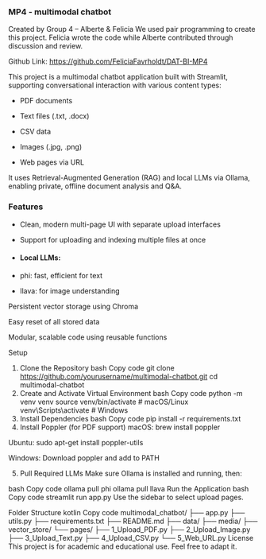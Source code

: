 ### MP4 - multimodal chatbot

Created by Group 4 – Alberte & Felicia
We used pair programming to create this project. Felicia wrote the code while Alberte contributed through discussion and review.

Github Link: https://github.com/FeliciaFavrholdt/DAT-BI-MP4

This project is a multimodal chatbot application built with Streamlit, supporting conversational interaction with various content types:

- PDF documents

- Text files (.txt, .docx)

- CSV data

- Images (.jpg, .png)

- Web pages via URL

It uses Retrieval-Augmented Generation (RAG) and local LLMs via Ollama, enabling private, offline document analysis and Q&A.

### Features
- Clean, modern multi-page UI with separate upload interfaces

- Support for uploading and indexing multiple files at once

- #### Local LLMs:
- phi: fast, efficient for text

- llava: for image understanding

Persistent vector storage using Chroma

Easy reset of all stored data

Modular, scalable code using reusable functions

Setup
1. Clone the Repository
bash
Copy code
git clone https://github.com/yourusername/multimodal-chatbot.git
cd multimodal-chatbot
2. Create and Activate Virtual Environment
bash
Copy code
python -m venv venv
source venv/bin/activate         # macOS/Linux
venv\Scripts\activate            # Windows
3. Install Dependencies
bash
Copy code
pip install -r requirements.txt
4. Install Poppler (for PDF support)
macOS: brew install poppler

Ubuntu: sudo apt-get install poppler-utils

Windows: Download poppler and add to PATH

5. Pull Required LLMs
Make sure Ollama is installed and running, then:

bash
Copy code
ollama pull phi
ollama pull llava
Run the Application
bash
Copy code
streamlit run app.py
Use the sidebar to select upload pages.

Folder Structure
kotlin
Copy code
multimodal_chatbot/
├── app.py
├── utils.py
├── requirements.txt
├── README.md
├── data/
├── media/
├── vector_store/
└── pages/
    ├── 1_Upload_PDF.py
    ├── 2_Upload_Image.py
    ├── 3_Upload_Text.py
    ├── 4_Upload_CSV.py
    └── 5_Web_URL.py
License
This project is for academic and educational use. Feel free to adapt it.

